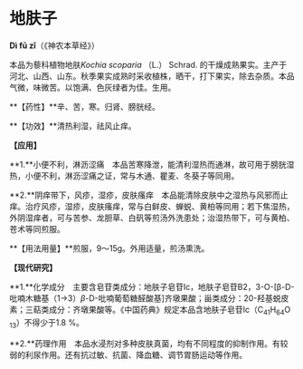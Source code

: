 # 地肤子

**Dì fū zǐ**（《神农本草经》）

本品为藜科植物地肤*Kochia scoparia* （L.） Schrad. 的干燥成熟果实。主产于河北、山西、山东。秋季果实成熟时采收植株，晒干，打下果实，除去杂质。本品气微，味微苦。以饱满、色灰绿者为佳。生用。

**【药性】**辛、苦，寒。归肾、膀胱经。

**【功效】**清热利湿，祛风止痒。

**【应用】**

**1.**小便不利，淋沥涩痛　本品苦寒降泄，能清利湿热而通淋，故可用于膀胱湿热，小便不利，淋沥涩痛之证，常与木通、瞿麦、冬葵子等同用。

**2.**阴痒带下，风疹，湿疹，皮肤瘙痒　本品能清除皮肤中之湿热与风邪而止痒。治疗风疹，湿疹，皮肤瘙痒，常与白鲜皮、蝉蜕、黄柏等同用；若下焦湿热，外阴湿痒者，可与苦参、龙胆草、白矾等煎汤外洗患处；治湿热带下，可与黄柏、苍术等同煎服。

**【用法用量】**煎服，9～15g。外用适量，煎汤熏洗。

**【现代研究】**

**1.**化学成分　主要含皂苷类成分：地肤子皂苷Ⅰc，地肤子皂苷B2，3-O-[β-D-吡喃木糖基（1→3）*β*-D-吡喃葡萄糖醛酸基]齐墩果酸；甾类成分：20-羟基蜕皮素；三萜类成分：齐墩果酸等。《中国药典》规定本品含地肤子皂苷Ⅰc（C<sub>41</sub>H<sub>64</sub>O<sub> 13</sub>）不得少于1.8 %。

**2.**药理作用　本品水浸剂对多种皮肤真菌，均有不同程度的抑制作用。有较弱的利尿作用。还有抗过敏、抗菌、降血糖、调节胃肠运动等作用。